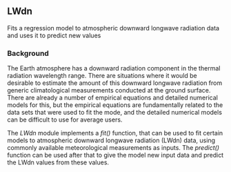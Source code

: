 ## LWdn
Fits a regression model to atmospheric downward longwave radiation data and uses it to predict new values

### Background
The Earth atmosphere has a downward radiation component in the thermal radiation wavelength range. There are situations where it would be desirable to estimate the amount of this downward longwave radiation from generic climatological measurements conducted at the ground surface. There are already a number of empirical equations and detailed numerical models for this, but the empirical equations are fundamentally related to the data sets that were used to fit the mode, and the detailed numerical models can be difficult to use for average users.

The *LWdn* module implements a *fit()* function, that can be used to fit certain models to atmospheric downward longwave radiation (LWdn) data, using commonly available meteorological measurements as inputs. The *predict()* function can be used after that to give the model new input data and predict the LWdn values from these values.
